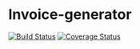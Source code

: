 Invoice-generator
=======
[![Build Status](https://travis-ci.org/fjbelchi/invoice-generator.svg?branch=master)](https://travis-ci.org/fjbelchi/invoice-generator)
[![Coverage Status](https://coveralls.io/repos/fjbelchi/invoice-generator/badge.png)](https://coveralls.io/r/fjbelchi/invoice-generator)

